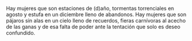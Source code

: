 Hay mujeres
que son estaciones de (d)año,
tormentas torrenciales en agosto y estufa
en un diciembre lleno de abandonos.
Hay mujeres
que son pájaros sin alas en un cielo lleno
de recuerdos,
fieras carnívoras al acecho de las ganas
y de esa falta de poder ante la tentación
que solo es deseo confundido.
